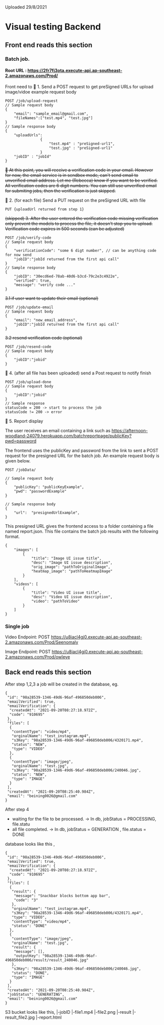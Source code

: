 Uploaded 29/8/2021

# Visual testing Backend

## Front end reads this section

### Batch job.

#### Root URL : https://2fr7fj3ota.execute-api.ap-southeast-2.amazonaws.com/Prod/

Front need to
🔵 1. Send a POST request to get preSigned URLs for upload image/vidoe
example request body
```
POST /job/upload-request
// Sample request body
{
    "email": "sample_email@gmail.com",
    "fileNames":["test.mp4", "test.jpg"]
}
// Sample response body 
{
    "uploadUrls":
                { 
                    "test.mp4" : "preSigned-url1",
                    "test.jpg" : "preSigned-url1"
                }
    "jobID" : "jobId"
}
```
~~📧 At this point, you will receive a verification code in your email. However for now, the email service is in sendbox mode, can't send email to unverified email address. Let me (Rebecca) know if you want to be verified.  All verification codes are 6 digit numbers. You can still use unverified email for submiting jobs, then the verification is just skipped.~~


🔵 2. (for each file) Send a PUT request on the preSigned URL with file
```
PUT {uploadUrl returned from step 1}
```


~~(skipped) 3. After the user entered the verification code 
missing verification only prevent the models to process the file, it doesn't stop you to upload. Verification code expires in 500 seconds (can be adjusted)~~
```
POST /job/verify-code
// Sample request body
{
    "verificationCode": "some 6 digt number", // can be anything code for now send 
    "jobID":"jobId returned from the first api call"
}
// Sample response body 
{
    "jobID": "30ecd6ed-78ab-40d6-b3cd-79c2e3c4922e",
    "verified": true,
    "message": "verify code ..."
}
```

~~3.1 if user want to update their email (optional)~~
```
POST /job/update-email
// Sample request body
{
    "email": "new_email_address",
    "jobID":"jobId returned from the first api call"
}
```

~~3.2 resend verification code (optional)~~
```
POST /job/resend-code
// Sample request body
{
    "jobID":"jobid"
}
```
🔵 4. (after all file has been uploaded) send a Post request to notify finish 
```
POST /job/upload-done
// Sample request body
{
    "jobID":"jobid"
}
// Sample response 
statusCode = 200 -> start to process the job
statusCode != 200 -> error
```

🔵 5. Report display 

The user receives an email containing a link such as
https://afternoon-woodland-24079.herokuapp.com/batchreportpage/publicKey?pwd=password

The frontend uses the publicKey and password from the link to sent a POST request for
the presigned URL for the batch job. An example request body is given below.

```
POST /jobData/

// Sample request body
{
    "publicKey": "publicKeyExample",
    "pwd": "passwordExample"
}

// Sample response body
{
    "url":  "presignedUrlExample",
}
```

This presigned URL gives the frontend access to a folder containing a file named report.json. This file contains the batch job results with the following format.

```
{
    "images": [
        {
            "title": "Image UI issue title",
            "desc": "Image UI issue description",
            "orig_image": "pathToOriginalImage",
            "heatmap_image": "pathToHeatmapImage"
        }
    ],
    "videos": [
        {
            "title": "Video UI issue title",
            "desc": "Video UI issue description",
            "video": "pathToVideo"
        }
    ]
}
```

### Single job

Video Endpoint: POST https://u8iacl4gj0.execute-api.ap-southeast-2.amazonaws.com/Prod/Seenomaly

Image Endpoint: POST https://u8iacl4gj0.execute-api.ap-southeast-2.amazonaws.com/Prod/owleye

## Back end reads this section

After step 1,2,3 a job will be created in the database, eg.

```
{
 "id": "98a28539-1346-49d6-96af-496850deb006",
 "emailVerified": true,
 "emailVerification": {
  "createdAt": "2021-09-20T08:27:18.972Z",
  "code": "910695"
 },
 "files": [
  {
   "contentType": "video/mp4",
   "orginalName": "test_instagram.mp4",
   "s3Key": "98a28539-1346-49d6-96af-496850deb006/4320171.mp4",
   "status": "NEW",
   "type": "VIDEO"
  },
  {
   "contentType": "image/jpeg",
   "orginalName": "test.jpg",
   "s3Key": "98a28539-1346-49d6-96af-496850deb006/240046.jpg",
   "status": "NEW",
   "type": "IMAGE"
  }
 ],
 "createdAt": "2021-09-20T08:25:40.984Z",
 "email": "beining0026@gmail.com"
}

```

After step 4

- waiting for the file to be processed. -> In db, jobStatus = PROCESSING, file.statu
- all file completed. -> In db, jobStatus = GENERATION , file.status = DONE

database looks like this ,

```
{
 "id": "98a28539-1346-49d6-96af-496850deb006",
 "emailVerified": true,
 "emailVerification": {
  "createdAt": "2021-09-20T08:27:18.972Z",
  "code": "910695"
 },
 "files": [
  {
   "result": {
    "message": "Snackbar blocks bottom app bar",
    "code": "3"
   },
   "orginalName": "test_instagram.mp4",
   "s3Key": "98a28539-1346-49d6-96af-496850deb006/4320171.mp4",
   "type": "VIDEO",
   "contentType": "video/mp4",
   "status": "DONE"
  },
  {
   "contentType": "image/jpeg",
   "orginalName": "test.jpg",
   "result": {
    "message": [],
    "outputKey": "98a28539-1346-49d6-96af-496850deb006/result/result_240046.jpg"
   },
   "s3Key": "98a28539-1346-49d6-96af-496850deb006/240046.jpg",
   "status": "DONE",
   "type": "IMAGE"
  }
 ],
 "createdAt": "2021-09-20T08:25:40.984Z",
 "jobStatus": "GENERATING",
 "email": "beining0026@gmail.com"
}
```

S3 bucket looks like this,
|-jobID
|-file1.mp4
|-file2.png
|-result
|-result_file2.jpg
|-report.html
